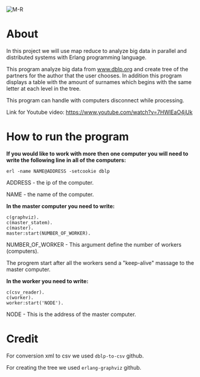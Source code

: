 ![M-R](https://user-images.githubusercontent.com/62119972/128590576-f5e8bb49-d291-4580-bd0d-bec1258d74a0.png)

# About

In this project we will use map reduce to analyze big data in parallel and distributed systems with Erlang programming language.

This program analyze big data from www.dblp.org and create tree of the partners for the author that the user chooses. In addition this program displays a table with the amount of surnames which begins with the same letter at each level in the tree.

This program can handle with computers disconnect while processing. 

Link for Youtube video: https://www.youtube.com/watch?v=7HWlEaO4jUk


# How to run the program
**If you would like to work with more then one computer you will need to write the following line in all of the computers:**
```
erl -name NAME@ADDRESS -setcookie dblp
```

ADDRESS - the ip of the computer.

NAME - the name of the computer.

**In the master computer you need to write:**

```
c(graphviz).
c(master_statem).
c(master).
master:start(NUMBER_OF_WORKER).
```

NUMBER_OF_WORKER -  This argument define the number of workers (computers).

The progrem start after all the workers send a "keep-alive" massage to the master computer. 

**In the worker you need to write:**

```
c(csv_reader). 
c(worker).
worker:start('NODE').
```

NODE - This is the address of the master computer. 

# Credit

For conversion xml to csv we used ```dblp-to-csv``` github.

For creating the tree we used ```erlang-graphviz``` github.
